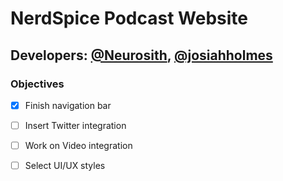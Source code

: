 # NerdSpice Podcast Website

## Developers: [@Neurosith](https://github.com/Neurosith), [@josiahholmes](https://github.com/josiahholmes)

### Objectives

- [X] Finish navigation bar
- [ ] Insert Twitter integration
- [ ] Work on Video integration
- [ ] Select UI/UX styles

